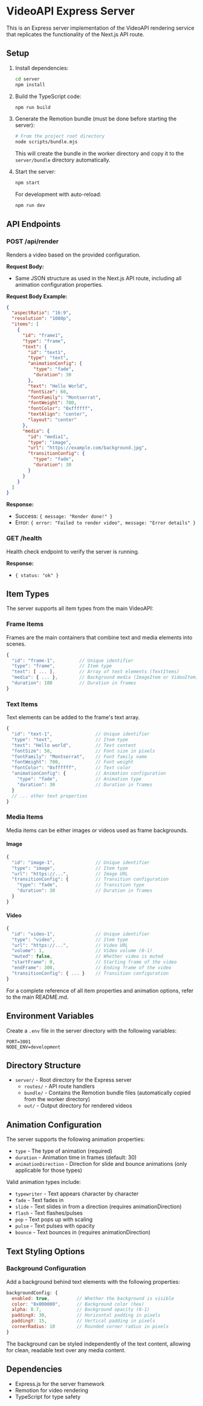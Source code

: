 # VideoAPI Express Server

This is an Express server implementation of the VideoAPI rendering service that replicates the functionality of the Next.js API route.

## Setup

1. Install dependencies:

   ```bash
   cd server
   npm install
   ```

2. Build the TypeScript code:

   ```bash
   npm run build
   ```

3. Generate the Remotion bundle (must be done before starting the server):

   ```bash
   # From the project root directory
   node scripts/bundle.mjs
   ```

   This will create the bundle in the worker directory and copy it to the `server/bundle` directory automatically.

4. Start the server:

   ```bash
   npm start
   ```

   For development with auto-reload:

   ```bash
   npm run dev
   ```

## API Endpoints

### POST /api/render

Renders a video based on the provided configuration.

**Request Body:**

- Same JSON structure as used in the Next.js API route, including all animation configuration properties.

**Request Body Example:**

```json
{
  "aspectRatio": "16:9",
  "resolution": "1080p",
  "items": [
    {
      "id": "frame1",
      "type": "frame",
      "text": {
        "id": "text1",
        "type": "text",
        "animationConfig": {
          "type": "fade",
          "duration": 30
        },
        "text": "Hello World",
        "fontSize": 60,
        "fontFamily": "Montserrat",
        "fontWeight": 700,
        "fontColor": "0xffffff",
        "textAlign": "center",
        "layout": "center"
      },
      "media": {
        "id": "media1",
        "type": "image",
        "url": "https://example.com/background.jpg",
        "transitionConfig": {
          "type": "fade",
          "duration": 30
        }
      }
    }
  ]
}
```

**Response:**

- Success: `{ message: "Render done!" }`
- Error: `{ error: "Failed to render video", message: "Error details" }`

### GET /health

Health check endpoint to verify the server is running.

**Response:**

- `{ status: "ok" }`

## Item Types

The server supports all item types from the main VideoAPI:

### Frame Items

Frames are the main containers that combine text and media elements into scenes.

```javascript
{
  "id": "frame-1",         // Unique identifier
  "type": "frame",         // Item type
  "text": [ ... ],         // Array of text elements (TextItems)
  "media": { ... },        // Background media (ImageItem or VideoItem)
  "duration": 100          // Duration in frames
}
```

### Text Items

Text elements can be added to the frame's text array.

```javascript
{
  "id": "text-1",                // Unique identifier
  "type": "text",                // Item type
  "text": "Hello world",         // Text content
  "fontSize": 50,                // Font size in pixels
  "fontFamily": "Montserrat",    // Font family name
  "fontWeight": 700,             // Font weight
  "fontColor": "0xffffff",       // Text color
  "animationConfig": {           // Animation configuration
    "type": "fade",              // Animation type
    "duration": 30               // Duration in frames
  }
  // ... other text properties
}
```

### Media Items

Media items can be either images or videos used as frame backgrounds.

#### Image

```javascript
{
  "id": "image-1",               // Unique identifier
  "type": "image",               // Item type
  "url": "https://...",          // Image URL
  "transitionConfig": {          // Transition configuration
    "type": "fade",              // Transition type
    "duration": 30               // Duration in frames
  }
}
```

#### Video

```javascript
{
  "id": "video-1",               // Unique identifier
  "type": "video",               // Item type
  "url": "https://...",          // Video URL
  "volume": 1,                   // Video volume (0-1)
  "muted": false,                // Whether video is muted
  "startFrame": 0,               // Starting frame of the video
  "endFrame": 300,               // Ending frame of the video
  "transitionConfig": { ... }    // Transition configuration
}
```

For a complete reference of all item properties and animation options, refer to the main README.md.

## Environment Variables

Create a `.env` file in the server directory with the following variables:

```
PORT=3001
NODE_ENV=development
```

## Directory Structure

- `server/` - Root directory for the Express server
  - `routes/` - API route handlers
  - `bundle/` - Contains the Remotion bundle files (automatically copied from the worker directory)
  - `out/` - Output directory for rendered videos

## Animation Configuration

The server supports the following animation properties:

- `type` - The type of animation (required)
- `duration` - Animation time in frames (default: 30)
- `animationDirection` - Direction for slide and bounce animations (only applicable for those types)

Valid animation types include:

- `typewriter` - Text appears character by character
- `fade` - Text fades in
- `slide` - Text slides in from a direction (requires animationDirection)
- `flash` - Text flashes/pulses
- `pop` - Text pops up with scaling
- `pulse` - Text pulses with opacity
- `bounce` - Text bounces in (requires animationDirection)

## Text Styling Options

### Background Configuration

Add a background behind text elements with the following properties:

```javascript
backgroundConfig: {
  enabled: true,          // Whether the background is visible
  color: "0x000000",      // Background color (hex)
  alpha: 0.7,             // Background opacity (0-1)
  paddingX: 30,           // Horizontal padding in pixels
  paddingY: 15,           // Vertical padding in pixels
  cornerRadius: 10        // Rounded corner radius in pixels
}
```

The background can be styled independently of the text content, allowing for clean, readable text over any media content.

## Dependencies

- Express.js for the server framework
- Remotion for video rendering
- TypeScript for type safety
